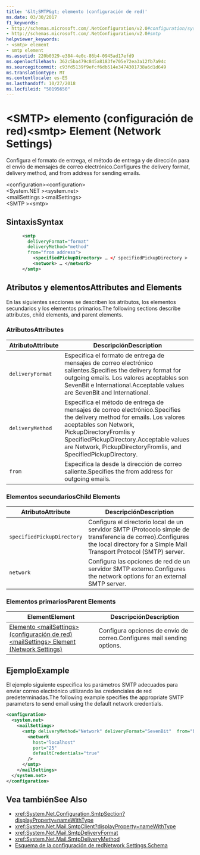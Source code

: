 ```yaml
---
title: '&lt;SMTP&gt; elemento (configuración de red)'
ms.date: 03/30/2017
f1_keywords:
- http://schemas.microsoft.com/.NetConfiguration/v2.0#configuration/system.net/mailSettings/smtp
- http://schemas.microsoft.com/.NetConfiguration/v2.0#smtp
helpviewer_keywords:
- <smtp> element
- smtp element
ms.assetid: 220b0329-e384-4e0c-86b4-0945ad17efd9
ms.openlocfilehash: 362c5ba479c845a8183fe705e72ea3a12fb7a94c
ms.sourcegitcommit: c93fd5139f9efcf6db514e3474301738a6d1d649
ms.translationtype: MT
ms.contentlocale: es-ES
ms.lasthandoff: 10/27/2018
ms.locfileid: "50195650"
---
```

# <a name="ltsmtpgt-element-network-settings"></a><span data-ttu-id="e401a-102">&lt;SMTP&gt; elemento (configuración de red)</span><span class="sxs-lookup"><span data-stu-id="e401a-102">&lt;smtp&gt; Element (Network Settings)</span></span>
<span data-ttu-id="e401a-103">Configura el formato de entrega, el método de entrega y de dirección para el envío de mensajes de correo electrónico.</span><span class="sxs-lookup"><span data-stu-id="e401a-103">Configures the delivery format, delivery method, and from address for sending emails.</span></span>  
  
 <span data-ttu-id="e401a-104">\<configuration></span><span class="sxs-lookup"><span data-stu-id="e401a-104">\<configuration></span></span>  
<span data-ttu-id="e401a-105">\<System.NET ></span><span class="sxs-lookup"><span data-stu-id="e401a-105">\<system.net></span></span>  
<span data-ttu-id="e401a-106">\<mailSettings ></span><span class="sxs-lookup"><span data-stu-id="e401a-106">\<mailSettings></span></span>  
<span data-ttu-id="e401a-107">\<SMTP ></span><span class="sxs-lookup"><span data-stu-id="e401a-107">\<smtp></span></span>  
  
## <a name="syntax"></a><span data-ttu-id="e401a-108">Sintaxis</span><span class="sxs-lookup"><span data-stu-id="e401a-108">Syntax</span></span>  
  
```xml  
      <smtp  
        deliveryFormat="format"   
        deliveryMethod="method"   
        from="from address">
          <specifiedPickupDirectory> … </ specifiedPickupDirectory >  
          <network> … </network>  
      </smtp>  
```  
  
## <a name="attributes-and-elements"></a><span data-ttu-id="e401a-109">Atributos y elementos</span><span class="sxs-lookup"><span data-stu-id="e401a-109">Attributes and Elements</span></span>  
 <span data-ttu-id="e401a-110">En las siguientes secciones se describen los atributos, los elementos secundarios y los elementos primarios.</span><span class="sxs-lookup"><span data-stu-id="e401a-110">The following sections describe attributes, child elements, and parent elements.</span></span>  
  
### <a name="attributes"></a><span data-ttu-id="e401a-111">Atributos</span><span class="sxs-lookup"><span data-stu-id="e401a-111">Attributes</span></span>  
  
|<span data-ttu-id="e401a-112">Atributo</span><span class="sxs-lookup"><span data-stu-id="e401a-112">Attribute</span></span>|<span data-ttu-id="e401a-113">Descripción</span><span class="sxs-lookup"><span data-stu-id="e401a-113">Description</span></span>|  
|---------------|-----------------|  
|`deliveryFormat`|<span data-ttu-id="e401a-114">Especifica el formato de entrega de mensajes de correo electrónico salientes.</span><span class="sxs-lookup"><span data-stu-id="e401a-114">Specifies the delivery format for outgoing emails.</span></span> <span data-ttu-id="e401a-115">Los valores aceptables son SevenBit e International.</span><span class="sxs-lookup"><span data-stu-id="e401a-115">Acceptable values are SevenBit and International.</span></span>|  
|`deliveryMethod`|<span data-ttu-id="e401a-116">Especifica el método de entrega de mensajes de correo electrónico.</span><span class="sxs-lookup"><span data-stu-id="e401a-116">Specifies the delivery method for emails.</span></span> <span data-ttu-id="e401a-117">Los valores aceptables son Network, PickupDirectoryFromIis y SpecifiedPickupDirectory.</span><span class="sxs-lookup"><span data-stu-id="e401a-117">Acceptable values are Network, PickupDirectoryFromIis, and SpecifiedPickupDirectory.</span></span>|  
|`from`|<span data-ttu-id="e401a-118">Especifica la desde la dirección de correo saliente.</span><span class="sxs-lookup"><span data-stu-id="e401a-118">Specifies the from address for outgoing emails.</span></span>|  
  
### <a name="child-elements"></a><span data-ttu-id="e401a-119">Elementos secundarios</span><span class="sxs-lookup"><span data-stu-id="e401a-119">Child Elements</span></span>  
  
|<span data-ttu-id="e401a-120">Atributo</span><span class="sxs-lookup"><span data-stu-id="e401a-120">Attribute</span></span>|<span data-ttu-id="e401a-121">Descripción</span><span class="sxs-lookup"><span data-stu-id="e401a-121">Description</span></span>|  
|---------------|-----------------|  
|`specifiedPickupDirectory`|<span data-ttu-id="e401a-122">Configura el directorio local de un servidor SMTP (Protocolo simple de transferencia de correo).</span><span class="sxs-lookup"><span data-stu-id="e401a-122">Configures the local directory for a Simple Mail Transport Protocol (SMTP) server.</span></span>|  
|`network`|<span data-ttu-id="e401a-123">Configura las opciones de red de un servidor SMTP externo.</span><span class="sxs-lookup"><span data-stu-id="e401a-123">Configures the network options for an external SMTP server.</span></span>|  
  
### <a name="parent-elements"></a><span data-ttu-id="e401a-124">Elementos primarios</span><span class="sxs-lookup"><span data-stu-id="e401a-124">Parent Elements</span></span>  
  
|<span data-ttu-id="e401a-125">**Element**</span><span class="sxs-lookup"><span data-stu-id="e401a-125">**Element**</span></span>|<span data-ttu-id="e401a-126">**Descripción**</span><span class="sxs-lookup"><span data-stu-id="e401a-126">**Description**</span></span>|  
|-----------------|---------------------|  
|[<span data-ttu-id="e401a-127">Elemento \<mailSettings> (configuración de red)</span><span class="sxs-lookup"><span data-stu-id="e401a-127">\<mailSettings> Element (Network Settings)</span></span>](../../../../../docs/framework/configure-apps/file-schema/network/mailsettings-element-network-settings.md)|<span data-ttu-id="e401a-128">Configura opciones de envío de correo.</span><span class="sxs-lookup"><span data-stu-id="e401a-128">Configures mail sending options.</span></span>|  
  
## <a name="example"></a><span data-ttu-id="e401a-129">Ejemplo</span><span class="sxs-lookup"><span data-stu-id="e401a-129">Example</span></span>  
 <span data-ttu-id="e401a-130">El ejemplo siguiente especifica los parámetros SMTP adecuados para enviar correo electrónico utilizando las credenciales de red predeterminadas.</span><span class="sxs-lookup"><span data-stu-id="e401a-130">The following example specifies the appropriate SMTP parameters to send email using the default network credentials.</span></span>  
  
```xml  
<configuration>  
  <system.net>  
    <mailSettings>  
      <smtp deliveryMethod="Network" deliveryFormat="SevenBit"  from="ben@contoso.com">  
        <network  
          host="localhost"  
          port="25"  
          defaultCredentials="true"  
        />  
      </smtp>  
    </mailSettings>  
  </system.net>  
</configuration>  
```  
  
## <a name="see-also"></a><span data-ttu-id="e401a-131">Vea también</span><span class="sxs-lookup"><span data-stu-id="e401a-131">See Also</span></span>  
- <xref:System.Net.Configuration.SmtpSection?displayProperty=nameWithType>  
- <xref:System.Net.Mail.SmtpClient?displayProperty=nameWithType>  
- <xref:System.Net.Mail.SmtpDeliveryFormat>  
- <xref:System.Net.Mail.SmtpDeliveryMethod>  
- [<span data-ttu-id="e401a-132">Esquema de la configuración de red</span><span class="sxs-lookup"><span data-stu-id="e401a-132">Network Settings Schema</span></span>](../../../../../docs/framework/configure-apps/file-schema/network/index.md)
